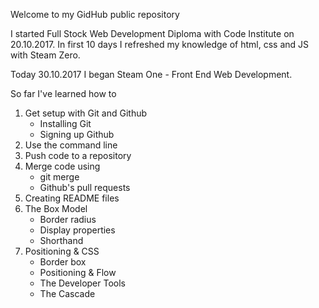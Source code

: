 Welcome to my GidHub public repository

I started Full Stock Web Development Diploma with Code Institute on 20.10.2017. In first 10 days I refreshed my knowledge of html, css and JS with Steam Zero.

Today 30.10.2017 I began Steam One - Front End Web Development.

So far I've learned how to

1. Get setup with Git and Github
    * Installing Git
    * Signing up Github
2. Use the command line
3. Push code to a repository
4. Merge code using
    * git merge
    * Github's pull requests
5. Creating README files
6. The Box Model
    * Border radius
    * Display properties
    * Shorthand
7. Positioning & CSS
    * Border box
    * Positioning & Flow
    * The Developer Tools
    * The Cascade
